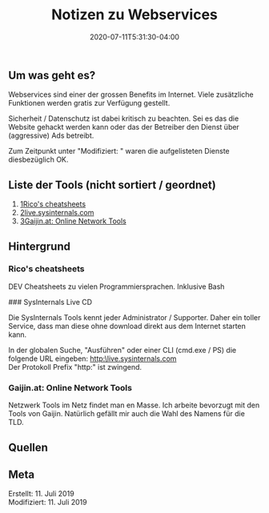 ﻿---
title: "Notizen zu Webservices"
date: 2020-07-11T5:31:30-04:00
categories:
  - Internet
tags:
  - tool
  - 
---

## Um was geht es?

Webservices sind einer der grossen Benefits im Internet. Viele zusätzliche Funktionen werden gratis zur Verfügung gestellt.  

Sicherheit / Datenschutz ist dabei kritisch zu beachten. Sei es das die Website gehackt werden kann oder das der Betreiber den Dienst über (aggressive) Ads betreibt.  

Zum Zeitpunkt unter "Modifiziert: " waren die aufgelisteten Dienste diesbezüglich OK.

## Liste der Tools (nicht sortiert / geordnet)

1. <a href="#1">1</a>[Rico's cheatsheets](https://devhints.io)  
2. <a href="#2">2</a>[live.sysinternals.com](https://live.sysinternals.com)  
3. <a href="#3">3</a>[Gaijin.at: Online Network Tools](https://www.gaijin.at/de/tools/)  

## Hintergrund 

<p id="1"></p>  

### Rico's cheatsheets  

DEV Cheatsheets zu vielen Programmiersprachen. Inklusive Bash  

<p id="2"></p>  
### SysInternals Live CD  

Die SysInternals Tools kennt jeder Administrator / Supporter. Daher ein toller Service, dass man diese ohne download direkt aus dem Internet starten kann.  

In der globalen Suche, "Ausführen" oder einer CLI (cmd.exe / PS) die folgende URL eingeben: [http:\\live.sysinternals.com](http:\\live.sysinternals.com)  
Der Protokoll Prefix "http:" ist zwingend.  

<p id="32"></p>  

### Gaijin.at: Online Network Tools  

Netzwerk Tools im Netz findet man en Masse. Ich arbeite bevorzugt mit den Tools von Gaijin. Natürlich gefällt mir auch die Wahl des Namens für die TLD.  

## Quellen  



## Meta

Erstellt:		11. Juli 2019  
Modifiziert:	11. Juli 2019
